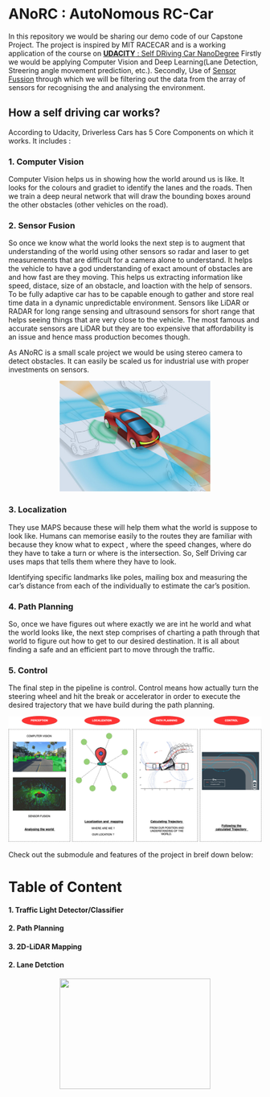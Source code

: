 # ANoRC : AutoNomous RC-Car 

In this repository we would be sharing our demo code of our Capstone Project. The project is inspired by MIT RACECAR and is a working application of the course on [**UDACITY** : Self DRiving Car NanoDegree](https://www.udacity.com/course/self-driving-car-engineer-nanodegree--nd013)
Firstly we would be applying Computer Vision and Deep Learning(Lane Detection, Streering angle movement prediction, etc.). 
Secondly, Use of [Sensor Fussion](https://towardsdatascience.com/sensor-fusion-90135614fde6) through which we will be filtering out the data from the array of sensors  for recognising the and analysing the environment. 

## How a self driving car works? 

According to Udacity, Driverless Cars has 5 Core Components on which it works. It includes :
### 1. Computer Vision
Computer Vision helps us in showing how the world around us is like. It looks for the colours and gradiet to identify the lanes and the roads. Then we train a deep neural network that will draw the bounding boxes around the other obstacles (other vehicles on the road).

### 2. Sensor Fusion
So once we know what the world looks the next step is to augment that understanding of the world using other sensors so radar and laser to get measurements that are difficult for a camera alone to understand. It helps the vehicle to have a god understanding of exact amount of obstacles are and how fast are they moving. This helps us extracting information like speed, distace, size of an obstacle, and loaction with the help of sensors. To be fully adaptive car has to be capable enough to gather and store real time data in a dynamic unpredictable environment. Sensors like LiDAR or RADAR for long range sensing and ultrasound sensors for short range that helps seeing things that are very close to the vehicle. The most famous and accurate sensors are LiDAR but they are too expensive that affordability is an issue and hence mass production becomes though. 

As ANoRC is a small scale project we would be using stereo camera to detect obstacles. It can easily be scaled us for industrial use with proper investments on sensors. 

<p align="center">
<img src="https://github.com/harrykarwasra/autonomous-vehicle/blob/master/images/ADAS-cars-Adobe-106263301-520x378.jpg" width="300" height="220" />
</p>

### 3. Localization
They use MAPS because these will help them what the world is suppose to look like. Humans can memorise easily to the routes they are familiar with because they know what to expect , where the speed changes, where do they have to take a turn or where is the intersection. So, Self Driving car uses maps that tells them where they have to look.

Identifying specific landmarks like poles, mailing box and measuring the car’s distance from each of the individually to estimate the car’s position.


### 4. Path Planning
So, once we have figures out where exactly we are int he world and what the world looks like, the next step comprises of charting a path through that world to figure out how to get to our desired destination. It is all about finding a safe and an efficient part to move through the traffic.


### 5. Control
The final step in the pipeline is control. Control means how actually turn the steering wheel and hit the break or accelerator in order to execute the desired trajectory that we have build during the path planning.

<img src="https://github.com/harrykarwasra/autonomous-vehicle/blob/master/images/overview.png" />


Check out the submodule and features of the project in breif down below:

# Table of Content 
#### 1. Traffic Light Detector/Classifier 
#### 2. Path Planning
#### 3. 2D-LiDAR Mapping 
#### 2. Lane Detction 
<p align="center">
<img src="https://github.com/harrykarwasra/autonomous-vehicle/blob/master/images/overview.gif" width="300" height="220" />
</p>
